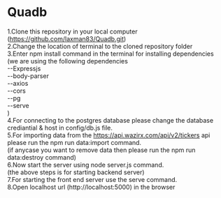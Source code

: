 # Quadb

1.Clone this repository in your local computer (https://github.com/laxman83/Quadb.git)<br />
2.Change the location of terminal to the cloned repository folder<br />
3.Enter npm install command in the terminal for installing dependencies<br />
(we are using the following dependencies<br />
	--Expressjs<br />
	--body-parser<br />
	--axios<br />
	--cors<br />
	--pg<br />
	--serve<br />
)<br />
4.For connecting to the postgres database please change the database crediantial & host in config/db.js file.<br />
5.For importing data from the https://api.wazirx.com/api/v2/tickers  api please run the npm run data:import command.<br />
 (if anycase you want to remove data then please run the npm run data:destroy command)<br />
6.Now start the server using node server.js command.<br />
(the above steps is for starting backend server)<br />
7.For starting the front end server use the serve command.<br />
8.Open localhost url (http://localhost:5000) in the browser<br />
